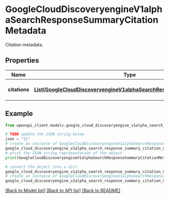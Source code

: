 # GoogleCloudDiscoveryengineV1alphaSearchResponseSummaryCitationMetadata

Citation metadata.

## Properties

Name | Type | Description | Notes
------------ | ------------- | ------------- | -------------
**citations** | [**List[GoogleCloudDiscoveryengineV1alphaSearchResponseSummaryCitation]**](GoogleCloudDiscoveryengineV1alphaSearchResponseSummaryCitation.md) | Citations for segments. | [optional] 

## Example

```python
from openapi_client.models.google_cloud_discoveryengine_v1alpha_search_response_summary_citation_metadata import GoogleCloudDiscoveryengineV1alphaSearchResponseSummaryCitationMetadata

# TODO update the JSON string below
json = "{}"
# create an instance of GoogleCloudDiscoveryengineV1alphaSearchResponseSummaryCitationMetadata from a JSON string
google_cloud_discoveryengine_v1alpha_search_response_summary_citation_metadata_instance = GoogleCloudDiscoveryengineV1alphaSearchResponseSummaryCitationMetadata.from_json(json)
# print the JSON string representation of the object
print(GoogleCloudDiscoveryengineV1alphaSearchResponseSummaryCitationMetadata.to_json())

# convert the object into a dict
google_cloud_discoveryengine_v1alpha_search_response_summary_citation_metadata_dict = google_cloud_discoveryengine_v1alpha_search_response_summary_citation_metadata_instance.to_dict()
# create an instance of GoogleCloudDiscoveryengineV1alphaSearchResponseSummaryCitationMetadata from a dict
google_cloud_discoveryengine_v1alpha_search_response_summary_citation_metadata_from_dict = GoogleCloudDiscoveryengineV1alphaSearchResponseSummaryCitationMetadata.from_dict(google_cloud_discoveryengine_v1alpha_search_response_summary_citation_metadata_dict)
```
[[Back to Model list]](../README.md#documentation-for-models) [[Back to API list]](../README.md#documentation-for-api-endpoints) [[Back to README]](../README.md)



